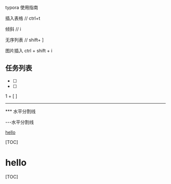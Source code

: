 typora 使用指南



插入表格 // ctrl+t

倾斜 // i

无序列表 // shift+ ]

图片插入 ctrl + shift + i

## 任务列表

- [ ] 

- [ ] 

1 + [ ]

---

*** 水平分割线

---水平分割线

[hello]()





[TOC]

# hello

[TOC]

